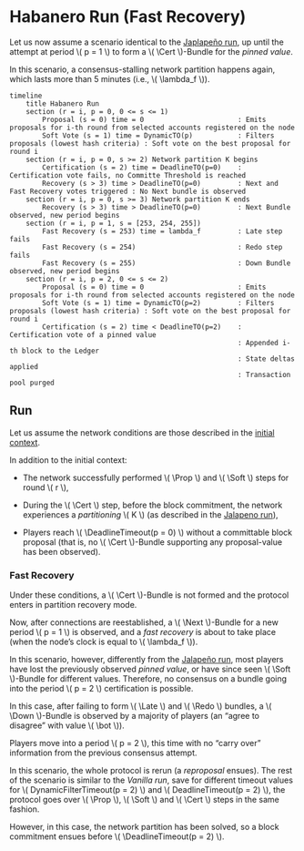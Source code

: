 $$
\newcommand \DynamicFilterTimeout {\mathrm{DynamicFilterTimeout}}
\newcommand \DeadlineTimeout {\mathrm{DeadlineTimeout}}
\newcommand \Prop {\mathit{propose}}
\newcommand \Soft {\mathit{soft}}
\newcommand \Cert {\mathit{cert}}
\newcommand \Late {\mathit{late}}
\newcommand \Redo {\mathit{redo}}
\newcommand \Down {\mathit{down}}
\newcommand \Next {\mathit{next}}
$$

# Habanero Run (Fast Recovery)

Let us now assume a scenario identical to the [Japlapeño run](./abft-nn-jalapeno-run.md),
up until the attempt at period \\( p = 1 \\) to form a \\( \Cert \\)-Bundle for
the _pinned value_.

In this scenario, a consensus-stalling network partition happens again, which lasts
more than 5 minutes (i.e., \\( \lambda_f \\)).

```mermaid
timeline
    title Habanero Run
    section (r = i, p = 0, 0 <= s <= 1)
        Proposal (s = 0) time = 0                       : Emits proposals for i-th round from selected accounts registered on the node
        Soft Vote (s = 1) time = DynamicTO(p)           : Filters proposals (lowest hash criteria) : Soft vote on the best proposal for round i
    section (r = i, p = 0, s >= 2) Network partition K begins
        Certification (s = 2) time = DeadlineTO(p=0)    : Certification vote fails, no Committe Threshold is reached
        Recovery (s > 3) time > DeadlineTO(p=0)         : Next and Fast Recovery votes triggered : No Next bundle is observed
    section (r = i, p = 0, s >= 3) Network partition K ends
        Recovery (s > 3) time > DeadlineTO(p=0)         : Next Bundle observed, new period begins
    section (r = i, p = 1, s = [253, 254, 255])
        Fast Recovery (s = 253) time = lambda_f         : Late step fails
        Fast Recovery (s = 254)                         : Redo step fails
        Fast Recovery (s = 255)                         : Down Bundle observed, new period begins
    section (r = i, p = 2, 0 <= s <= 2)
        Proposal (s = 0) time = 0                       : Emits proposals for i-th round from selected accounts registered on the node
        Soft Vote (s = 1) time = DynamicTO(p=2)         : Filters proposals (lowest hash criteria) : Soft vote on the best proposal for round i
        Certification (s = 2) time < DeadlineTO(p=2)    : Certification vote of a pinned value
                                                        : Appended i-th block to the Ledger
                                                        : State deltas applied
                                                        : Transaction pool purged
```

## Run

Let us assume the network conditions are those described in the [initial context](./abft-nn-protocol-run-examples.md#initial-context).

In addition to the initial context:

- The network successfully performed \\( \Prop \\) and \\( \Soft \\) steps for round
\\( r \\),

- During the \\( \Cert \\) step, before the block commitment, the network experiences
a _partitioning_ \\( K \\) (as described in the [Jalapeno run](./abft-nn-jalapeno-run.md)),

- Players reach \\( \DeadlineTimeout(p = 0) \\) without a committable block proposal
(that is, no \\( \Cert \\)-Bundle supporting any proposal-value has been observed).

### Fast Recovery

Under these conditions, a \\( \Cert \\)-Bundle is not formed and the protocol enters
in partition recovery mode.

Now, after connections are reestablished, a \\( \Next \\)-Bundle for a new period \\( p = 1 \\)
is observed, and a _fast recovery_ is about to take place (when the node’s clock
is equal to \\( \lambda_f \\)).

In this scenario, however, differently from the [Jalapeño run](./abft-nn-jalapeno-rund.md),
most players have lost the previously observed _pinned value_, or have since seen
\\( \Soft \\)-Bundle for different values. Therefore, no consensus on a bundle going
into the period \\( p = 2 \\) certification is possible.

In this case, after failing to form \\( \Late \\) and \\( \Redo \\) bundles, a
\\( \Down \\)-Bundle is observed by a majority of players (an “agree to disagree”
with value \\( \bot \\)).

Players move into a period \\( p = 2 \\), this time with no “carry over” information
from the previous consensus attempt.

In this scenario, the whole protocol is rerun (a _reproposal_ ensues). The rest of
the scenario is similar to the _Vanilla run_, save for different timeout values
for \\( DynamicFilterTimeout(p = 2) \\) and \\( DeadlineTimeout(p = 2) \\), the
protocol goes over \\( \Prop \\), \\( \Soft \\) and \\( \Cert \\) steps in the same
fashion.

However, in this case, the network partition has been solved, so a block commitment
ensues before \\( \DeadlineTimeout(p = 2) \\).
